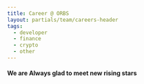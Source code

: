 ```yaml
---
title: Career @ ORBS
layout: partials/team/careers-header
tags:
  - developer
  - finance
  - crypto
  - other
---
```


#### We are Always glad to meet new rising stars
